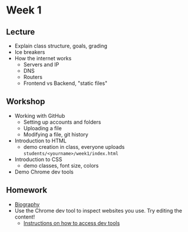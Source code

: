 # Week 1

## Lecture

- Explain class structure, goals, grading
- Ice breakers
- How the internet works
  - Servers and IP
  - DNS
  - Routers
  - Frontend vs Backend, "static files"

## Workshop

- Working with GitHub
  - Setting up accounts and folders
  - Uploading a file
  - Modifying a file, git history
- Introduction to HTML
  - demo creation in class, everyone uploads `students/<yourname>/week1/index.html`
- Introduction to CSS
  - demo classes, font size, colors
- Demo Chrome dev tools

## Homework

- [Biography](/homework/biography)
- Use the Chrome dev tool to inspect websites you use. Try editing the content!
  - [Instructions on how to access dev tools](https://developer.chrome.com/devtools)
